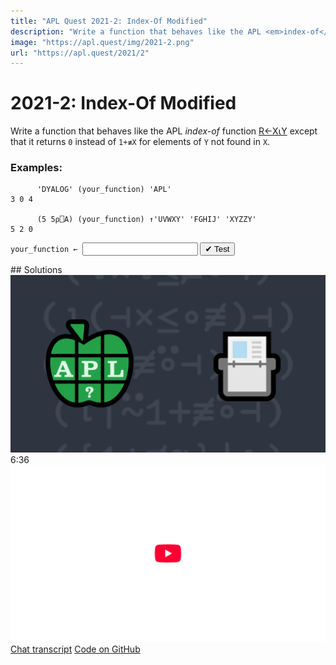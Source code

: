 ```yaml
---
title: "APL Quest 2021-2: Index-Of Modified"
description: "Write a function that behaves like the APL <em>index-of</em> function `R←X⍳Y` except that it returns `0` instead of `1+≢X` for elements of `Y` not found in `X`."
image: "https://apl.quest/img/2021-2.png"
url: "https://apl.quest/2021/2"
---
```


# <span class=s>2021-</span>2: Index-Of Modified
<!-- Write a function that behaves like the APL <em>index-of</em> function `R←X⍳Y` except that it returns `0` instead of `1+≢X` for elements of `Y` not found in `X`.
 -->
Write a function that behaves like the APL <em>index-of</em> function <a href="https://help.dyalog.com/latest/#Language/Primitive%20Functions/Index%20Of.htm" class="language-APL" target="_blank">R←X⍳Y</a> except that it returns <code class="language-APL">0</code> instead of <code class="language-APL">1+≢X</code> for elements of <code class="language-APL">Y</code> not found in <code class="language-APL">X</code>.

### Examples:
```APL
      'DYALOG' (your_function) 'APL'
3 0 4
      
      (5 5⍴⎕A) (your_function) ↑'UVWXY' 'FGHIJ' 'XYZZY'
5 2 0
```
<div class="pdiv">
  <code onclick="p_Input.focus()">your_function ← </code><input id="p_Input" autocomplete="off" spellcheck="false" oninput="this.parentElement.querySelector`button`.disabled=false;localStorage.setItem(window.location.pathname,this.value)" onkeypress="subm(event)">
  <button onclick="alert$.next`Testing…`;submitSolution`p`" class="md-button md-button--primary">&#x2714; Test</button>
</div>
<p id="p_Output"></p>
## Solutions
<div onclick="play(this)" title="Video on YouTube" class="yt">
<img class="md-header--shadow" alt="Video Thumbnail" src="../../img/2021-2.png">
<time>6:36</time>
<img alt="YouTube" src="../../img/yt-big.png">
</div>
<a href="https://chat.stackexchange.com/transcript/52405?m=64262014#64262014" target="_blank" class="md-button md-button--primary">Chat transcript</a>
<a href="https://github.com/abrudz/apl_quest/tree/main/2021/2.apl" target="_blank" class="md-button md-button--primary right">Code on GitHub</a>

<script>
    testCases={"a":[["'DYALOG'","'APL'"],["5 5⍴⎕A","↑'UVWXY' 'FGHIJ' 'XYZZY'"],["⎕D[?5⍴9]","('9',⎕D)[?5⍴10]"]],"b":[["4 3⍴⎕A","'GHI'"],["4 3⍴⎕A","1 3⍴'GHI'"],["4 3⍴⎕A","2 2 3⍴'GHI'"],["4 3⍴⎕A","'GHX'"],["4 3⍴⎕A","1 3⍴'GHX'"],["4 3⍴⎕A","2 2 3⍴'GHX'"],["⍬","?42"],["⍬","⍪3 1 4"],["2 7 1 8","⍬"],["⍬","⍬"]],"f":"⍳|⍨1+(≢⊣)","p":"⊢"}
    p_Input.value=localStorage.getItem(window.location.pathname)
    play=e=>e.outerHTML=`<iframe class="md-header--shadow" src="https://www.youtube.com/embed/r5VQ9wSBVTg?list=PLYKQVqyrAEj9wDIUyLDGtDAFTKY38BUMN&autoplay=1" title="<span class=s>2021-</span>2: Index-Of Modified (APL Quest 2021-2)" frameborder="0" allow="accelerometer; autoplay; clipboard-write; encrypted-media; gyroscope; picture-in-picture; web-share" referrerpolicy="strict-origin-when-cross-origin" allowfullscreen></iframe>`
</script>
